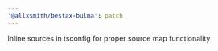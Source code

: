 ```yaml
---
'@allxsmith/bestax-bulma': patch
---
```


Inline sources in tsconfig for proper source map functionality

